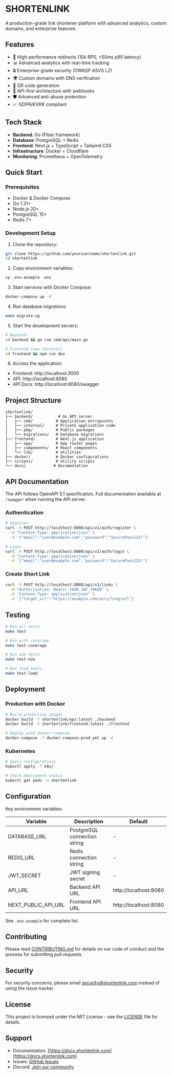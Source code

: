 # SHORTENLINK

A production-grade link shortener platform with advanced analytics, custom domains, and enterprise features.

## Features

- 🚀 High-performance redirects (10k RPS, <50ms p95 latency)
- 📊 Advanced analytics with real-time tracking
- 🔒 Enterprise-grade security (OWASP ASVS L2)
- 🌍 Custom domains with DNS verification
- 📱 QR code generation
- 🔑 API-first architecture with webhooks
- 🛡️ Advanced anti-abuse protection
- 📈 GDPR/KVKK compliant

## Tech Stack

- **Backend**: Go (Fiber framework)
- **Database**: PostgreSQL + Redis
- **Frontend**: Next.js + TypeScript + Tailwind CSS
- **Infrastructure**: Docker + Cloudflare
- **Monitoring**: Prometheus + OpenTelemetry

## Quick Start

### Prerequisites

- Docker & Docker Compose
- Go 1.21+
- Node.js 20+
- PostgreSQL 15+
- Redis 7+

### Development Setup

1. Clone the repository:
```bash
git clone https://github.com/yourusername/shortenlink.git
cd shortenlink
```

2. Copy environment variables:
```bash
cp .env.example .env
```

3. Start services with Docker Compose:
```bash
docker-compose up -d
```

4. Run database migrations:
```bash
make migrate-up
```

5. Start the development servers:
```bash
# Backend
cd backend && go run cmd/api/main.go

# Frontend (new terminal)
cd frontend && npm run dev
```

6. Access the application:
- Frontend: http://localhost:3000
- API: http://localhost:8080
- API Docs: http://localhost:8080/swagger

## Project Structure

```
shortenlink/
├── backend/           # Go API server
│   ├── cmd/          # Application entrypoints
│   ├── internal/     # Private application code
│   ├── pkg/          # Public packages
│   └── migrations/   # Database migrations
├── frontend/         # Next.js application
│   ├── app/          # App router pages
│   ├── components/   # React components
│   └── lib/          # Utilities
├── docker/           # Docker configurations
├── scripts/          # Utility scripts
└── docs/            # Documentation
```

## API Documentation

The API follows OpenAPI 3.1 specification. Full documentation available at `/swagger` when running the API server.

### Authentication

```bash
# Register
curl -X POST http://localhost:8080/api/v1/auth/register \
  -H "Content-Type: application/json" \
  -d '{"email":"user@example.com","password":"SecurePass123!"}'

# Login
curl -X POST http://localhost:8080/api/v1/auth/login \
  -H "Content-Type: application/json" \
  -d '{"email":"user@example.com","password":"SecurePass123!"}'
```

### Create Short Link

```bash
curl -X POST http://localhost:8080/api/v1/links \
  -H "Authorization: Bearer YOUR_JWT_TOKEN" \
  -H "Content-Type: application/json" \
  -d '{"target_url":"https://example.com/very/long/url"}'
```

## Testing

```bash
# Run all tests
make test

# Run with coverage
make test-coverage

# Run e2e tests
make test-e2e

# Run load tests
make test-load
```

## Deployment

### Production with Docker

```bash
# Build production images
docker build -t shortenlink/api:latest ./backend
docker build -t shortenlink/frontend:latest ./frontend

# Deploy with docker-compose
docker-compose -f docker-compose.prod.yml up -d
```

### Kubernetes

```bash
# Apply configurations
kubectl apply -f k8s/

# Check deployment status
kubectl get pods -n shortenlink
```

## Configuration

Key environment variables:

| Variable | Description | Default |
|----------|-------------|---------|
| DATABASE_URL | PostgreSQL connection string | - |
| REDIS_URL | Redis connection string | - |
| JWT_SECRET | JWT signing secret | - |
| API_URL | Backend API URL | http://localhost:8080 |
| NEXT_PUBLIC_API_URL | Frontend API URL | http://localhost:8080 |

See `.env.example` for complete list.

## Contributing

Please read [CONTRIBUTING.md](docs/CONTRIBUTING.md) for details on our code of conduct and the process for submitting pull requests.

## Security

For security concerns, please email security@shortenlink.com instead of using the issue tracker.

## License

This project is licensed under the MIT License - see the [LICENSE](LICENSE) file for details.

## Support

- Documentation: [https://docs.shortenlink.com](https://docs.shortenlink.com)
- Issues: [GitHub Issues](https://github.com/yourusername/shortenlink/issues)
- Discord: [Join our community](https://discord.gg/shortenlink)